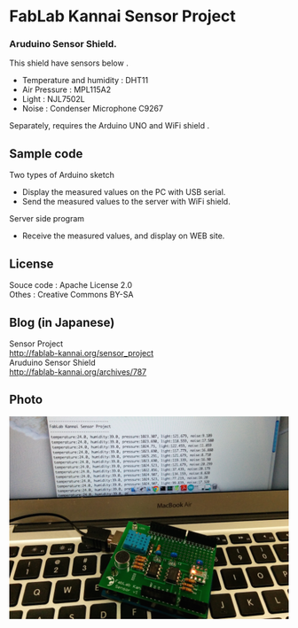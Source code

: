 FabLab Kannai Sensor Project
======

### Aruduino Sensor Shield.
This shield have sensors below .<br>
- Temperature and humidity : DHT11<br>
- Air Pressure : MPL115A2<br>
- Light : NJL7502L<br>
- Noise : Condenser Microphone C9267<br>

Separately, requires the Arduino UNO and WiFi shield .<br>

## Sample code
Two types of Arduino sketch 
- Display the measured values on the PC with USB serial.
- Send the measured values to the server with WiFi shield.

Server side program
- Receive the measured values, and display on WEB site.

## License
Souce code : Apache License 2.0<br>
Othes :  Creative Commons BY-SA

## Blog (in Japanese)
Sensor Project<br>
http://fablab-kannai.org/sensor_project <br>
Aruduino Sensor Shield<br>
http://fablab-kannai.org/archives/787 <br>

## Photo
![photo](https://raw.githubusercontent.com/FabLabKannai/sensor/master/docs/sensor_shield_with_pc.png)
